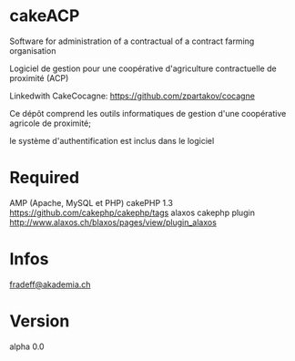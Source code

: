 cakeACP
=======
Software for administration of a contractual of a contract farming organisation

Logiciel de gestion pour une coopérative d'agriculture contractuelle de proximité (ACP)

Linkedwith
CakeCocagne: https://github.com/zpartakov/cocagne

Ce dépôt comprend les outils informatiques de gestion d'une coopérative agricole de proximité; 

le système d'authentification est inclus dans le logiciel

Required
=======

AMP (Apache, MySQL et PHP)
cakePHP 1.3 https://github.com/cakephp/cakephp/tags
alaxos cakephp plugin http://www.alaxos.ch/blaxos/pages/view/plugin_alaxos

Infos
=======
fradeff@akademia.ch

Version
=======
alpha 0.0
